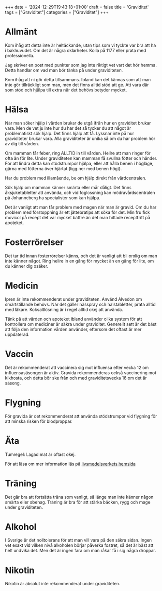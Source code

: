 +++
date = '2024-12-29T19:43:18+01:00'
draft = false
title = 'Graviditet'
tags = ["Graviditet"]
categories = ["Graviditet"]
+++

<!-- Kolla med den senaste version av Chatgpt-->

# Allmänt
Kom ihåg att detta inte är heltäckande, utan tips som vi tyckte var bra att ha i bakhuvudet. Om det är några oklarheter. Kolla på 1177 eller prata med professionella.

Jag skriver en post med punkter som jag inte riktigt vet vart det hör hemma. Detta handlar om vad man bör tänka på under graviditeten.

Kom ihåg att ni gör detta tillsammans. Ibland kan det kännas som att man inte gör tillräckligt som man, men det finns alltid stöd att ge. Att vara där som stöd och hjälpa till extra när det behövs betyder mycket.

# Hälsa
När man söker hjälp i vården brukar de utgå ifrån hur en graviditet brukar vara. Men de vet ju inte hur du har det så tycker du att något är problematiskt sök hjälp. Det finns hjälp att få. Lyssnar inte på hur graviditeter brukar vara. Alla graviditeter är unika så om du har problem hör av dig till vården.

Om mamman får feber, ring ALLTID in till vården. Hellre att man ringer för ofta än för lite. Under graviditeten kan mamman få svullna fötter och händer. För att lindra detta kan stödstrumpor hjälpa, eller att hålla benen i högläge, gärna med fötterna över hjärtat (ligg ner med benen högt).

Har du problem med illamående, be om hjälp direkt från vårdcentralen.

Sök hjälp om mamman känner smärta eller mår dåligt. Det finns åksjuketabletter att använda, och vid foglossning kan mödravårdscentralen på Johanneberg ha specialister som kan hjälpa.

Det är vanligt att man får problem med magen när man är gravid. Om du har problem med förstoppning är ett jättebratips att söka för det. Min fru fick movicol på recept det var mycket bättre än det man hittade receptfritt på apoteket.

# Fosterrörelser
Det tar tid innan fosterrörelser känns, och det är vanligt att bli orolig om man inte känner något. Ring hellre in en gång för mycket än en gång för lite, om du känner dig osäker.

# Medicin
Ipren är inte rekommenderat under graviditeten. Använd Alvedon om smärtstillande behövs. När det gäller nässpray och halstabletter, prata alltid med läkare. Koksaltlösning är i regel alltid okej att använda.

Tänk på att vården och apoteket ibland använder olika system för att kontrollera om mediciner är säkra under graviditet. Generellt sett är det bäst att följa den information vården använder, eftersom det oftast är mer uppdaterad.

# Vaccin
Det är rekommenderat att vaccinera sig mot influensa efter vecka 12 om influensasäsongen är aktiv. Gravida rekommenderas också vaccinering mot kikhosta, och detta bör ske från och med graviditetsvecka 16 om det är säsong.

# Flygning
För gravida är det rekommenderat att använda stödstrumpor vid flygning för att minska risken för blodproppar.

# Äta
Tumregel: Lagad mat är oftast okej.

För att läsa om mer information läs på [livsmedelsverkets hemsida](https://www.livsmedelsverket.se/matvanor-halsa--miljo/kostrad/gravida/mat-att-undvika)

# Träning
Det går bra att fortsätta träna som vanligt, så länge man inte känner någon smärta eller obehag. Träning är bra för att stärka bäcken, rygg och mage under graviditeten.

# Alkohol
I Sverige är det nolltolerans för att man vill vara på den säkra sidan. Ingen vet exakt vid vilken nivå alkoholen börjar påverka fostret, så det är bäst att helt undvika det. Men det är ingen fara om man råkar få i sig några droppar.

# Nikotin
Nikotin är absolut inte rekommenderat under graviditeten.